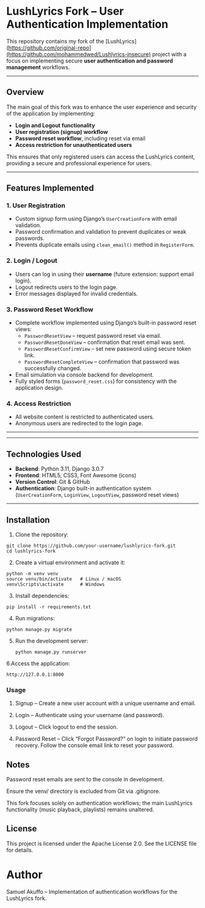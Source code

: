 # LushLyrics Fork – User Authentication Implementation

This repository contains my fork of the [LushLyrics](https://github.com/original-repo](https://github.com/mohammedwed/Lushlyrics-insecure) project with a focus on implementing secure **user authentication and password management** workflows.

---

## Overview

The main goal of this fork was to enhance the user experience and security of the application by implementing:

- **Login and Logout functionality**  
- **User registration (signup) workflow**  
- **Password reset workflow**, including reset via email  
- **Access restriction for unauthenticated users**  

This ensures that only registered users can access the LushLyrics content, providing a secure and professional experience for users.

---

## Features Implemented

### 1. User Registration
- Custom signup form using Django’s `UserCreationForm` with email validation.
- Password confirmation and validation to prevent duplicates or weak passwords.
- Prevents duplicate emails using `clean_email()` method in `RegisterForm`.

### 2. Login / Logout
- Users can log in using their **username** (future extension: support email login).
- Logout redirects users to the login page.
- Error messages displayed for invalid credentials.

### 3. Password Reset Workflow
- Complete workflow implemented using Django’s built-in password reset views:
  - `PasswordResetView` – request password reset via email.
  - `PasswordResetDoneView` – confirmation that reset email was sent.
  - `PasswordResetConfirmView` – set new password using secure token link.
  - `PasswordResetCompleteView` – confirmation that password was successfully changed.
- Email simulation via console backend for development.
- Fully styled forms (`password_reset.css`) for consistency with the application design.

### 4. Access Restriction
- All website content is restricted to authenticated users.
- Anonymous users are redirected to the login page.

---


---

## Technologies Used

- **Backend**: Python 3.11, Django 3.0.7  
- **Frontend**: HTML5, CSS3, Font Awesome (icons)  
- **Version Control**: Git & GitHub  
- **Authentication**: Django built-in authentication system (`UserCreationForm`, `LoginView`, `LogoutView`, password reset views)  

---

## Installation

1. Clone the repository:

```
git clone https://github.com/your-username/lushlyrics-fork.git
cd lushlyrics-fork
```

2. Create a virtual environment and activate it:
```
python -m venv venv
source venv/bin/activate   # Linux / macOS
venv\Scripts\activate      # Windows
```
3. Install dependencies:
```
pip install -r requirements.txt
```

4. Run migrations:
```
python manage.py migrate
```
5. Run the development server:
   ```
   python manage.py runserver
   ```
6.Access the application:
```
http://127.0.0.1:8000
```

### Usage

1. Signup – Create a new user account with a unique username and email.

2. Login – Authenticate using your username (and password).

3. Logout – Click logout to end the session.

4. Password Reset – Click “Forgot Password?” on login to initiate password recovery. Follow the console email link to reset your password.

## Notes

Password reset emails are sent to the console in development.

Ensure the venv/ directory is excluded from Git via .gitignore.

This fork focuses solely on authentication workflows; the main LushLyrics functionality (music playback, playlists) remains unaltered.

## License

This project is licensed under the Apache License 2.0. See the LICENSE file for details.

# Author

Samuel Akuffo – Implementation of authentication workflows for the LushLyrics fork.


